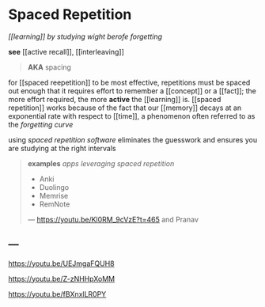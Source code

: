 # Spaced Repetition

_[[learning]] by studying wight berofe forgetting_

**see** [[active recall]], [[interleaving]]

> **AKA** spacing

for [[spaced reepetition]] to be most effective, repetitions must be spaced out enough that it requires effort to remember a [[concept]] or a [[fact]]; the more effort required, the more **active** the [[learning]] is. [[spaced repetition]] works because of the fact that our [[memory]] decays at an exponential rate with respect to [[time]], a phenomenon often referred to as the _forgetting curve_

using _spaced repetition software_ eliminates the guesswork and ensures you are studying at the right intervals

> **examples** _apps leveraging spaced repetition_
>
> - Anki
> - Duolingo
> - Memrise
> - RemNote
>
> &mdash; <https://youtu.be/Kl0RM_9cVzE?t=465> and Pranav

## &mdash;

<https://youtu.be/UEJmgaFQUH8>

<https://youtu.be/Z-zNHHpXoMM>

<https://youtu.be/fBXnxlLR0PY>
